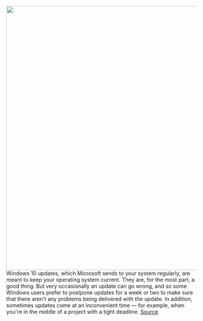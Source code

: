 <img src='https://cdn.vox-cdn.com/thumbor/Qt3c2PvoSySi3ValI24AEVbowbs=/0x0:2040x1360/1200x800/filters:focal(857x517:1183x843)/cdn.vox-cdn.com/uploads/chorus_image/image/66833268/mchin_200413_3971_0004.0.jpg' width='700px' /><br/>
Windows 10 updates, which Microsoft sends to your system regularly, are meant to keep your operating system current. They are, for the most part, a good thing. But very occasionally an update can go wrong, and so some Windows users prefer to postpone updates for a week or two to make sure that there aren't any problems being delivered with the update. In addition, sometimes updates come at an inconvenient time — for example, when you're in the middle of a project with a tight deadline.
<a href='https://www.theverge.com/21266366/windows-10-pause-updates-install'> Source <a/>